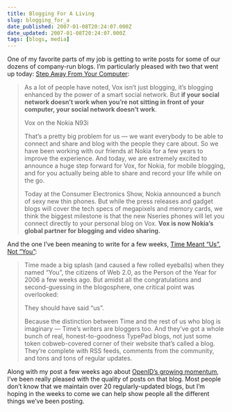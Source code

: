 ```yaml
---
title: Blogging For A Living
slug: blogging_for_a
date_published: 2007-01-08T20:24:07.000Z
date_updated: 2007-01-08T20:24:07.000Z
tags: [blogs, media]
---
```


One of my favorite parts of my job is getting to write posts for some of our dozens of company-run blogs. I’m particularly pleased with two that went up today:
[Step Away From Your Computer](http://www.sixapart.com/about/news/2007/01/nokia-nseries-vox-video.html):

> As a lot of people have noted, Vox isn’t just blogging, it’s blogging enhanced by the power of a smart social network. But **if your social network doesn’t work when you’re not sitting in front of your computer, your social network doesn’t work**.
> 
> Vox on the Nokia N93i
> 
> That’s a pretty big problem for us — we want everybody to be able to connect and share and blog with the people they care about. So we have been working with our friends at Nokia for a few years to improve the experience. And today, we are extremely excited to announce a huge step forward for Vox, for Nokia, for mobile blogging, and for you actually being able to share and record your life while on the go.
> 
> Today at the Consumer Electronics Show, Nokia announced a bunch of sexy new thin phones. But while the press releases and gadget blogs will cover the tech specs of megapixels and memory cards, we think the biggest milestone is that the new Nseries phones will let you connect directly to your personal blog on Vox. **Vox is now Nokia’s global partner for blogging and video sharing.**

And the one I’ve been meaning to write for a few weeks, [Time Meant “Us”, Not “You”](http://www.sixapart.com/about/news/2007/01/time-meant-us.html):

> Time made a big splash (and caused a few rolled eyeballs) when they named “You”, the citizens of Web 2.0, as the Person of the Year for 2006 a few weeks ago. But amidst all the congratulations and second-guessing in the blogosphere, one critical point was overlooked:
> 
> They should have said “us”.
> 
> Because the distinction between Time and the rest of us who blog is imaginary — Time’s writers are bloggers too. And they’ve got a whole bunch of real, honest-to-goodness TypePad blogs, not just some token cobweb-covered corner of their website that’s called a blog. They’re complete with RSS feeds, comments from the community, and tons and tons of regular updates.

Along with my post a few weeks ago about [OpenID’s growing momentum](http://www.sixapart.com/about/news/2006/12/openids_growing.html), I’ve been really pleased with the quality of posts on that blog. Most people don’t know that we maintain over 20 regularly-updated blogs, but I’m hoping in the weeks to come we can help show people all the different things we’ve been posting.

